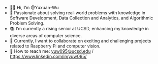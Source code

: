- 👨‍💻 Hi, I’m @Yuxuan-Wu
- 🌟 Passionate about solving real-world problems with knowledge in Software Development, Data Collection and Analytics, and Algorithmic Problem Solving.
- 📚 I’m currently a rising senior at UCSD, enhancing my knowledge in diverse areas of computer science.
- 🤝 Currently, I want to collaborate on exciting and challenging projects related to Raspberry Pi and computer vision.
- 📧 How to reach me: yuw095@ucsd.edu / https://www.linkedin.com/in/yuw095/
